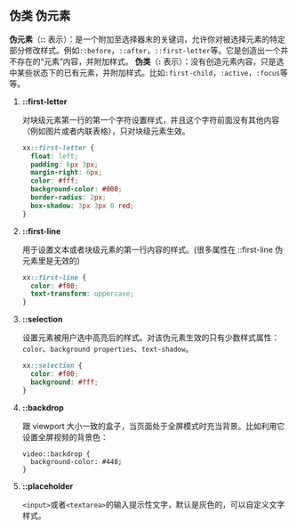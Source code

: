 ## 伪类 伪元素

**伪元素**（**::** 表示）：是一个附加至选择器末的关键词，允许你对被选择元素的特定部分修改样式。例如`::before`，`::after`，`::first-letter`等。它是创造出一个并不存在的“元素”内容，并附加样式。
**伪类**（**:** 表示）：没有创造元素内容，只是选中某些状态下的已有元素，并附加样式。比如`:first-child`，`:active`，`:focus`等等。

1. **::first-letter**

   对块级元素第一行的第一个字符设置样式，并且这个字符前面没有其他内容（例如图片或者内联表格），只对块级元素生效。

   ```css
   xx::first-letter {
     float: left;
     padding: 6px 3px;
     margin-right: 6px;
     color: #fff;
     background-color: #000;
     border-radius: 2px;
     box-shadow: 3px 3px 0 red; 
   }
   ```

2. **::first-line**

   用于设置文本或者块级元素的第一行内容的样式。(很多属性在 ::first-line 伪元素里是无效的)

   ```css
   xx::first-line {
     color: #f00;
     text-transform: uppercase;
   }
   ```

3. **::selection**

   设置元素被用户选中高亮后的样式。对该伪元素生效的只有少数样式属性：`color`、`background properties`、`text-shadow`。

   ```css
   xx::selection {
     color: #f00;
     background: #fff;
   }
   ```

4. **::backdrop**

   跟 viewport 大小一致的盒子，当页面处于全屏模式时充当背景。比如利用它设置全屏视频的背景色：

   ```
   video::backdrop {
     background-color: #448;
   }
   ```

5. **::placeholder**

   `<input>`或者`<textarea>`的输入提示性文字，默认是灰色的，可以自定义文字样式。